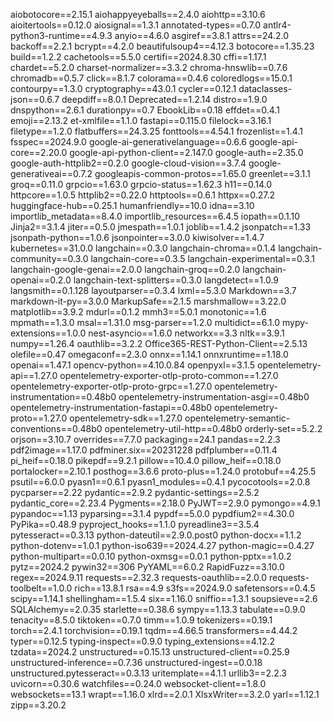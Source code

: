 aiobotocore==2.15.1
aiohappyeyeballs==2.4.0
aiohttp==3.10.6
aioitertools==0.12.0
aiosignal==1.3.1
annotated-types==0.7.0
antlr4-python3-runtime==4.9.3
anyio==4.6.0
asgiref==3.8.1
attrs==24.2.0
backoff==2.2.1
bcrypt==4.2.0
beautifulsoup4==4.12.3
botocore==1.35.23
build==1.2.2
cachetools==5.5.0
certifi==2024.8.30
cffi==1.17.1
chardet==5.2.0
charset-normalizer==3.3.2
chroma-hnswlib==0.7.6
chromadb==0.5.7
click==8.1.7
colorama==0.4.6
coloredlogs==15.0.1
contourpy==1.3.0
cryptography==43.0.1
cycler==0.12.1
dataclasses-json==0.6.7
deepdiff==8.0.1
Deprecated==1.2.14
distro==1.9.0
dnspython==2.6.1
durationpy==0.7
EbookLib==0.18
effdet==0.4.1
emoji==2.13.2
et-xmlfile==1.1.0
fastapi==0.115.0
filelock==3.16.1
filetype==1.2.0
flatbuffers==24.3.25
fonttools==4.54.1
frozenlist==1.4.1
fsspec==2024.9.0
google-ai-generativelanguage==0.6.6
google-api-core==2.20.0
google-api-python-client==2.147.0
google-auth==2.35.0
google-auth-httplib2==0.2.0
google-cloud-vision==3.7.4
google-generativeai==0.7.2
googleapis-common-protos==1.65.0
greenlet==3.1.1
groq==0.11.0
grpcio==1.63.0
grpcio-status==1.62.3
h11==0.14.0
httpcore==1.0.5
httplib2==0.22.0
httptools==0.6.1
httpx==0.27.2
huggingface-hub==0.25.1
humanfriendly==10.0
idna==3.10
importlib_metadata==8.4.0
importlib_resources==6.4.5
iopath==0.1.10
Jinja2==3.1.4
jiter==0.5.0
jmespath==1.0.1
joblib==1.4.2
jsonpatch==1.33
jsonpath-python==1.0.6
jsonpointer==3.0.0
kiwisolver==1.4.7
kubernetes==31.0.0
langchain==0.3.0
langchain-chroma==0.1.4
langchain-community==0.3.0
langchain-core==0.3.5
langchain-experimental==0.3.1
langchain-google-genai==2.0.0
langchain-groq==0.2.0
langchain-openai==0.2.0
langchain-text-splitters==0.3.0
langdetect==1.0.9
langsmith==0.1.128
layoutparser==0.3.4
lxml==5.3.0
Markdown==3.7
markdown-it-py==3.0.0
MarkupSafe==2.1.5
marshmallow==3.22.0
matplotlib==3.9.2
mdurl==0.1.2
mmh3==5.0.1
monotonic==1.6
mpmath==1.3.0
msal==1.31.0
msg-parser==1.2.0
multidict==6.1.0
mypy-extensions==1.0.0
nest-asyncio==1.6.0
networkx==3.3
nltk==3.9.1
numpy==1.26.4
oauthlib==3.2.2
Office365-REST-Python-Client==2.5.13
olefile==0.47
omegaconf==2.3.0
onnx==1.14.1
onnxruntime==1.18.0
openai==1.47.1
opencv-python==4.10.0.84
openpyxl==3.1.5
opentelemetry-api==1.27.0
opentelemetry-exporter-otlp-proto-common==1.27.0
opentelemetry-exporter-otlp-proto-grpc==1.27.0
opentelemetry-instrumentation==0.48b0
opentelemetry-instrumentation-asgi==0.48b0
opentelemetry-instrumentation-fastapi==0.48b0
opentelemetry-proto==1.27.0
opentelemetry-sdk==1.27.0
opentelemetry-semantic-conventions==0.48b0
opentelemetry-util-http==0.48b0
orderly-set==5.2.2
orjson==3.10.7
overrides==7.7.0
packaging==24.1
pandas==2.2.3
pdf2image==1.17.0
pdfminer.six==20231228
pdfplumber==0.11.4
pi_heif==0.18.0
pikepdf==9.2.1
pillow==10.4.0
pillow_heif==0.18.0
portalocker==2.10.1
posthog==3.6.6
proto-plus==1.24.0
protobuf==4.25.5
psutil==6.0.0
pyasn1==0.6.1
pyasn1_modules==0.4.1
pycocotools==2.0.8
pycparser==2.22
pydantic==2.9.2
pydantic-settings==2.5.2
pydantic_core==2.23.4
Pygments==2.18.0
PyJWT==2.9.0
pymongo==4.9.1
pypandoc==1.13
pyparsing==3.1.4
pypdf==5.0.0
pypdfium2==4.30.0
PyPika==0.48.9
pyproject_hooks==1.1.0
pyreadline3==3.5.4
pytesseract==0.3.13
python-dateutil==2.9.0.post0
python-docx==1.1.2
python-dotenv==1.0.1
python-iso639==2024.4.27
python-magic==0.4.27
python-multipart==0.0.10
python-oxmsg==0.0.1
python-pptx==1.0.2
pytz==2024.2
pywin32==306
PyYAML==6.0.2
RapidFuzz==3.10.0
regex==2024.9.11
requests==2.32.3
requests-oauthlib==2.0.0
requests-toolbelt==1.0.0
rich==13.8.1
rsa==4.9
s3fs==2024.9.0
safetensors==0.4.5
scipy==1.14.1
shellingham==1.5.4
six==1.16.0
sniffio==1.3.1
soupsieve==2.6
SQLAlchemy==2.0.35
starlette==0.38.6
sympy==1.13.3
tabulate==0.9.0
tenacity==8.5.0
tiktoken==0.7.0
timm==1.0.9
tokenizers==0.19.1
torch==2.4.1
torchvision==0.19.1
tqdm==4.66.5
transformers==4.44.2
typer==0.12.5
typing-inspect==0.9.0
typing_extensions==4.12.2
tzdata==2024.2
unstructured==0.15.13
unstructured-client==0.25.9
unstructured-inference==0.7.36
unstructured-ingest==0.0.18
unstructured.pytesseract==0.3.13
uritemplate==4.1.1
urllib3==2.2.3
uvicorn==0.30.6
watchfiles==0.24.0
websocket-client==1.8.0
websockets==13.1
wrapt==1.16.0
xlrd==2.0.1
XlsxWriter==3.2.0
yarl==1.12.1
zipp==3.20.2
